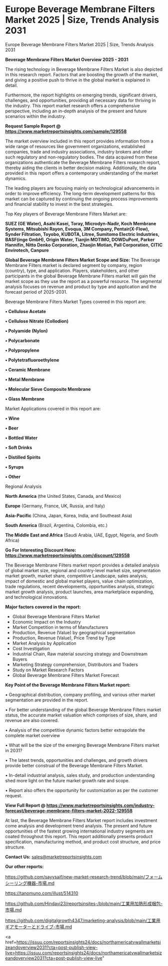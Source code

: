 # Europe Beverage Membrane Filters Market 2025 | Size, Trends Analysis 2031
Europe Beverage Membrane Filters Market 2025 | Size, Trends Analysis 2031

<Strong> Beverage Membrane Filters Market Overview 2025 - 2031</strong>

The rising technology in Beverage Membrane Filters Market is also depicted in this research report. Factors that are boosting the growth of the market, and giving a positive push to thrive in the global market is explained in detail.

Furthermore, the report highlights on emerging trends, significant drivers, challenges, and opportunities, providing all necessary data for thriving in the industry. This report market research offers a comprehensive perspective, including an in-depth analysis of the present and future scenarios within the industry.

<strong>Request Sample Report @ <a href=https://www.marketreportsinsights.com/sample/129558>https://www.marketreportsinsights.com/sample/129558</a></strong>

The market overview included in this report provides information from a wide range of resources like government organizations, established companies, trade and industry associations, industry brokers and other such regulatory and non-regulatory bodies. The data acquired from these organizations authenticate the Beverage Membrane Filters research report, thereby aiding the clients in better decision making. Additionally, the data provided in this report offers a contemporary understanding of the market dynamics.

The leading players are focusing mainly on technological advancements in order to improve efficiency. The long-term development patterns for this market can be captured by continuing the ongoing process improvements and financial stability to invest in the best strategies.

Top Key players of Beverage Membrane Filters Market are:

<strong>SUEZ (GE Water), Asahi Kasei, Toray, Microdyn-Nadir, Koch Membrane Systems, Mitsubishi Rayon, Evoqua, 3M Company, Pentair(X-Flow), Synder Filtration, Toyobo, KUBOTA, Litree, Sumitomo Electric Industries, BASF(inge GmbH), Origin Water, Tianjin MOTIMO, DOWDuPont, Parker Hannifin, Nitto Denko Corporation, Zhaojin Motian, Pall Corporation, CITIC Envirotech, Canpure</strong>

<strong><b>Global Beverage Membrane Filters Market Scope and Size:</b></strong>
The Beverage Membrane Filters market is declared segment by company, region (country), type, and application. Players, stakeholders, and other participants in the global Beverage Membrane Filters market will gain the market scope as they use the report as a powerful resource. The segmental analysis focuses on revenue and product by type and application and the forecast period of 2025-2031.

Beverage Membrane Filters Market Types covered in this report are:

<strong>• Cellulose Acetate

• Cellulose Nitrate (Collodion)

• Polyamide (Nylon)

• Polycarbonate

• Polypropylene

• Polytetrafluoroethylene

• Ceramic Membrane

• Metal Membrane

• Molecular Sieve Composite Membrane

• Glass Membrane</strong>

Market Applications covered in this report are:

<strong>• Wine

• Beer

• Bottled Water

• Soft Drinks

• Distilled Spirits

• Syrups

• Other</strong> 

Regional Analysis

<strong>North America</strong> (the United States, Canada, and Mexico)

<strong>Europe</strong> (Germany, France, UK, Russia, and Italy)

<strong>Asia-Pacific</strong> (China, Japan, Korea, India, and Southeast Asia)

<strong>South America</strong> (Brazil, Argentina, Colombia, etc.)

<strong>The Middle East and Africa</strong> (Saudi Arabia, UAE, Egypt, Nigeria, and South Africa)

<strong>Go For Interesting Discount Here: <a href=https://www.marketreportsinsights.com/discount/129558>https://www.marketreportsinsights.com/discount/129558</a></strong>

The Beverage Membrane Filters market report provides a detailed analysis of global market size, regional and country-level market size, segmentation market growth, market share, competitive Landscape, sales analysis, impact of domestic and global market players, value chain optimization, trade regulations, recent developments, opportunities analysis, strategic market growth analysis, product launches, area marketplace expanding, and technological innovations.

<strong><b>Major factors covered in the report:</b></strong>
<ul>
  <li>Global Beverage Membrane Filters Market </li>
  <li>Economic Impact on the Industry</li>
  <li>Market Competition in terms of Manufacturers</li>
  <li>Production, Revenue (Value) by geographical segmentation</li>
  <li>Production, Revenue (Value), Price Trend by Type</li>
  <li>Market Analysis by Application</li>
  <li>Cost Investigation</li>
  <li>Industrial Chain, Raw material sourcing strategy and Downstream Buyers</li>
  <li>Marketing Strategy comprehension, Distributors and Traders</li>
  <li>Study on Market Research Factors</li>
  <li>Global Beverage Membrane Filters Market Forecast</li>
</ul>

<strong><b>Key Point of the Beverage Membrane Filters Market report:</b></strong>

• Geographical distribution, company profiling, and various other market segmentation are provided in the report.

• For better understanding of the global Beverage Membrane Filters market status, the accurate market valuation which comprises of size, share, and revenue are also covered.

• Analysis of the competitive dynamic factors better extrapolate the complete market overview

• What will be the size of the emerging Beverage Membrane Filters market in 2031?

• The latest trends, opportunities and challenges, and growth drivers provide better construal of the Beverage Membrane Filters Market.

• In-detail industrial analysis, sales study, and production understanding shed more light on the future market growth rate and scope.

• Report also offers the opportunity for customization as per the customer request.

<strong><b>View Full Report @ <a href=https://www.marketreportsinsights.com/industry-forecast/beverage-membrane-filters-market-2022-129558>https://www.marketreportsinsights.com/industry-forecast/beverage-membrane-filters-market-2022-129558</a></b></strong>


At last, the Beverage Membrane Filters Market report includes investment come analysis and development trend analysis. The present and future opportunities of the fastest growing international industry segments are coated throughout this report. This report additionally presents product specification, manufacturing method, and product cost structure, and price structure.

<strong>Contact Us:</strong>
sales@marketreportsinsights.com

<strong>Our other reports:</strong>

<a href=https://github.com/sayysaif/new-market-research-trend/blob/main/フォームシーリング機器-市場.md>https://github.com/sayysaif/new-market-research-trend/blob/main/フォームシーリング機器-市場.md</a>

<a href=https://tanomuno.com/illust/514310>https://tanomuno.com/illust/514310</a>

<a href=https://github.com/Hindavi23/reportsinsites-/blob/main/工業用加熱形成梱包-市場.md>https://github.com/Hindavi23/reportsinsites-/blob/main/工業用加熱形成梱包-市場.md</a>

<a href=https://github.com/digitalgrowth4347/marketing-analysis/blob/main/工業用ギアモーターとドライブ-市場.md>https://github.com/digitalgrowth4347/marketing-analysis/blob/main/工業用ギアモーターとドライブ-市場.md</a>

<a href=https://issuu.com/reportsinsights24/docs/northamericatvwallmarketsizeandoverview2031?cta=post-publish-view-live>https://issuu.com/reportsinsights24/docs/northamericatvwallmarketsizeandoverview2031?cta=post-publish-view-live</a>"
